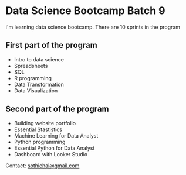 # Data Science Bootcamp Batch 9

I'm learning data science bootcamp. There are 10 sprints in the program

## First part of the program

- Intro to data science
- Spreadsheets
- SQL
- R programming
- Data Transformation
- Data Visualization

## Second part of the program

- Building website portfolio
- Essential Stastistics
- Machine Learning for Data Analyst
- Python programming
- Essential Python for Data Analyst
- Dashboard with Looker Studio

Contact: sothichai@gmail.com
